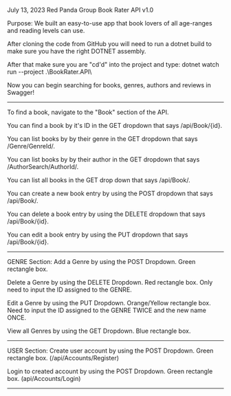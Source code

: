 July 13, 2023
Red Panda Group
Book Rater API v1.0

Purpose: We built an easy-to-use app that book lovers of all age-ranges and reading levels can use.

After cloning the code from GitHub you will need to run a dotnet build to make sure you have the right DOTNET assembly.

After that make sure you are "cd'd" into the project and type: dotnet watch run --project .\BookRater.API\

Now you can begin searching for books, genres, authors and reviews in Swagger!

___________________________________________________________________________________________________________________________________

To find a book, navigate to the "Book" section of the API.

You can find a book by it's ID in the GET dropdown that says /api/Book/{id}.

You can list books by by their genre in the GET dropdown that says /Genre/GenreId/.

You can list books by by their author in the GET dropdown that says /AuthorSearch/AuthorId/.

You can list all books in the GET drop down that says /api/Book/.

You can create a new book entry by using the POST dropdown that says /api/Book/.

You can delete a book entry by using the DELETE dropdown that says /api/Book/{id}.

You can edit a book entry by using the PUT dropdown that says /api/Book/{id}.

___________________________________________________________________________________________________________________________________

GENRE Section:
Add a Genre by using the POST Dropdown. Green rectangle box.

Delete a Genre by using the DELETE Dropdown. Red rectangle box. Only need to input the ID assigned to the GENRE.

Edit a Genre by using the PUT Dropdown. Orange/Yellow rectangle box. Need to input the ID assigned to the GENRE TWICE and the new name ONCE.

View all Genres by using the GET Dropdown. Blue rectangle box.

___________________________________________________________________________________________________________________________________

USER Section:
Create user account by using the POST Dropdown. Green rectangle box. (/api/Accounts/Register)

Login to created account by using the POST Dropdown. Green rectangle box. (api/Accounts/Login)
___________________________________________________________________________________________________________________________________
